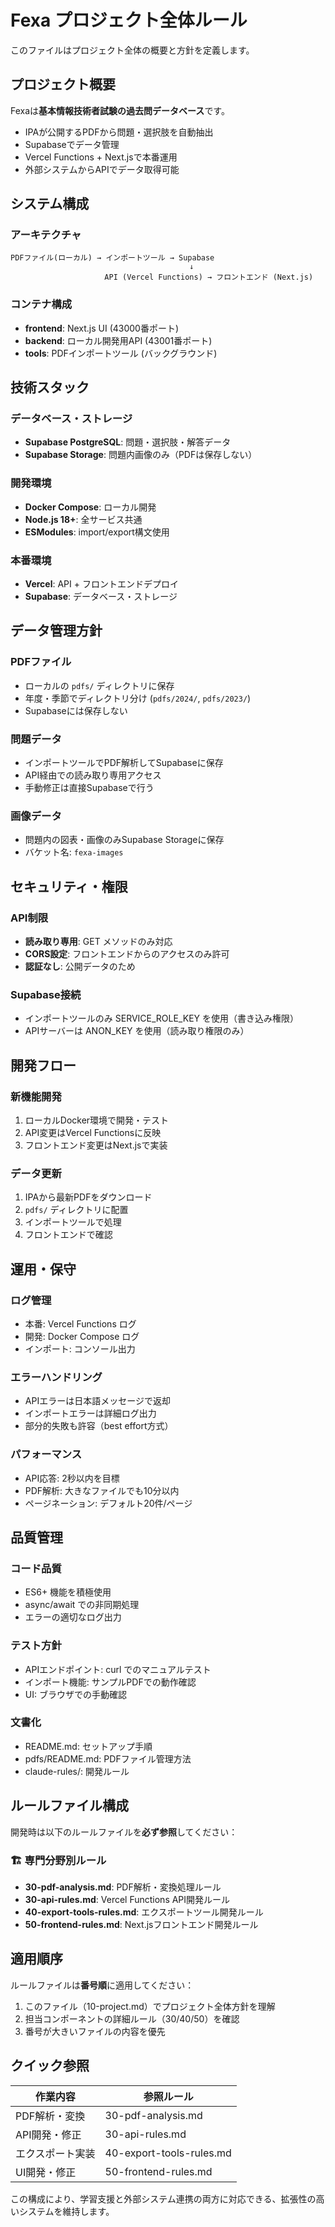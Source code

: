# Fexa プロジェクト全体ルール

このファイルはプロジェクト全体の概要と方針を定義します。

## プロジェクト概要

Fexaは**基本情報技術者試験の過去問データベース**です。
- IPAが公開するPDFから問題・選択肢を自動抽出
- Supabaseでデータ管理
- Vercel Functions + Next.jsで本番運用
- 外部システムからAPIでデータ取得可能

## システム構成

### アーキテクチャ
```
PDFファイル(ローカル) → インポートツール → Supabase
                                        ↓
                     API (Vercel Functions) → フロントエンド (Next.js)
```

### コンテナ構成
- **frontend**: Next.js UI (43000番ポート)
- **backend**: ローカル開発用API (43001番ポート)
- **tools**: PDFインポートツール (バックグラウンド)

## 技術スタック

### データベース・ストレージ
- **Supabase PostgreSQL**: 問題・選択肢・解答データ
- **Supabase Storage**: 問題内画像のみ（PDFは保存しない）

### 開発環境
- **Docker Compose**: ローカル開発
- **Node.js 18+**: 全サービス共通
- **ESModules**: import/export構文使用

### 本番環境
- **Vercel**: API + フロントエンドデプロイ
- **Supabase**: データベース・ストレージ

## データ管理方針

### PDFファイル
- ローカルの `pdfs/` ディレクトリに保存
- 年度・季節でディレクトリ分け (`pdfs/2024/`, `pdfs/2023/`)
- Supabaseには保存しない

### 問題データ
- インポートツールでPDF解析してSupabaseに保存
- API経由での読み取り専用アクセス
- 手動修正は直接Supabaseで行う

### 画像データ
- 問題内の図表・画像のみSupabase Storageに保存
- バケット名: `fexa-images`

## セキュリティ・権限

### API制限
- **読み取り専用**: GET メソッドのみ対応
- **CORS設定**: フロントエンドからのアクセスのみ許可
- **認証なし**: 公開データのため

### Supabase接続
- インポートツールのみ SERVICE_ROLE_KEY を使用（書き込み権限）
- APIサーバーは ANON_KEY を使用（読み取り権限のみ）

## 開発フロー

### 新機能開発
1. ローカルDocker環境で開発・テスト
2. API変更はVercel Functionsに反映
3. フロントエンド変更はNext.jsで実装

### データ更新
1. IPAから最新PDFをダウンロード
2. `pdfs/` ディレクトリに配置
3. インポートツールで処理
4. フロントエンドで確認

## 運用・保守

### ログ管理
- 本番: Vercel Functions ログ
- 開発: Docker Compose ログ
- インポート: コンソール出力

### エラーハンドリング
- APIエラーは日本語メッセージで返却
- インポートエラーは詳細ログ出力
- 部分的失敗も許容（best effort方式）

### パフォーマンス
- API応答: 2秒以内を目標
- PDF解析: 大きなファイルでも10分以内
- ページネーション: デフォルト20件/ページ

## 品質管理

### コード品質
- ES6+ 機能を積極使用
- async/await での非同期処理
- エラーの適切なログ出力

### テスト方針
- APIエンドポイント: curl でのマニュアルテスト
- インポート機能: サンプルPDFでの動作確認
- UI: ブラウザでの手動確認

### 文書化
- README.md: セットアップ手順
- pdfs/README.md: PDFファイル管理方法
- claude-rules/: 開発ルール

## ルールファイル構成

開発時は以下のルールファイルを**必ず参照**してください：

### 🏗️ 専門分野別ルール
- **30-pdf-analysis.md**: PDF解析・変換処理ルール
- **30-api-rules.md**: Vercel Functions API開発ルール  
- **40-export-tools-rules.md**: エクスポートツール開発ルール
- **50-frontend-rules.md**: Next.jsフロントエンド開発ルール

## 適用順序

ルールファイルは**番号順**に適用してください：
1. このファイル（10-project.md）でプロジェクト全体方針を理解
2. 担当コンポーネントの詳細ルール（30/40/50）を確認
3. 番号が大きいファイルの内容を優先

## クイック参照

| 作業内容 | 参照ルール |
|---------|------------|
| PDF解析・変換 | 30-pdf-analysis.md |
| API開発・修正 | 30-api-rules.md |
| エクスポート実装 | 40-export-tools-rules.md |
| UI開発・修正 | 50-frontend-rules.md |

この構成により、学習支援と外部システム連携の両方に対応できる、拡張性の高いシステムを維持します。